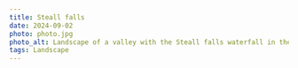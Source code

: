```yaml
---
title: Steall falls
date: 2024-09-02
photo: photo.jpg
photo_alt: Landscape of a valley with the Steall falls waterfall in the back
tags: Landscape
---
```

